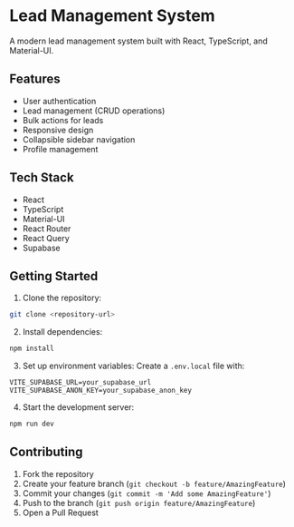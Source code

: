 # Lead Management System

A modern lead management system built with React, TypeScript, and Material-UI.

## Features

- User authentication
- Lead management (CRUD operations)
- Bulk actions for leads
- Responsive design
- Collapsible sidebar navigation
- Profile management

## Tech Stack

- React
- TypeScript
- Material-UI
- React Router
- React Query
- Supabase

## Getting Started

1. Clone the repository:
```bash
git clone <repository-url>
```

2. Install dependencies:
```bash
npm install
```

3. Set up environment variables:
Create a `.env.local` file with:
```
VITE_SUPABASE_URL=your_supabase_url
VITE_SUPABASE_ANON_KEY=your_supabase_anon_key
```

4. Start the development server:
```bash
npm run dev
```

## Contributing

1. Fork the repository
2. Create your feature branch (`git checkout -b feature/AmazingFeature`)
3. Commit your changes (`git commit -m 'Add some AmazingFeature'`)
4. Push to the branch (`git push origin feature/AmazingFeature`)
5. Open a Pull Request 